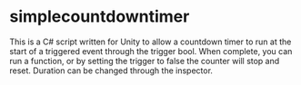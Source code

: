 # simplecountdowntimer
This is a C# script written for Unity to allow a countdown timer to run at the start of a triggered event through the trigger bool. When complete, you can run a function, or by setting the trigger to false the counter will stop and reset. Duration can be changed through the inspector.
